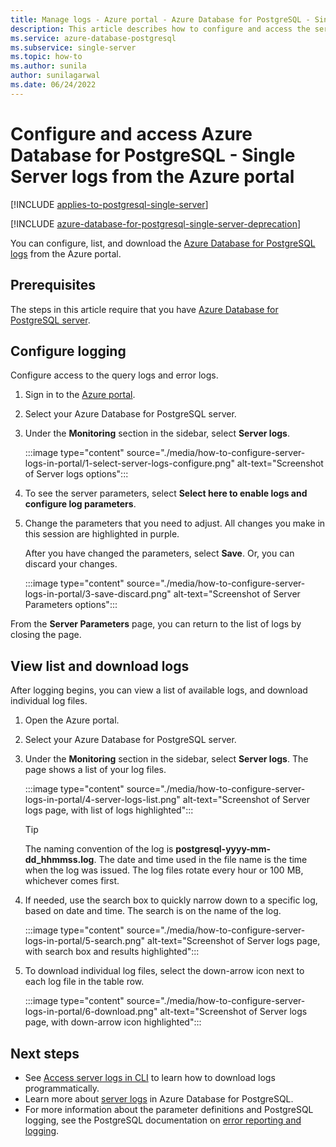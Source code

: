```yaml
---
title: Manage logs - Azure portal - Azure Database for PostgreSQL - Single Server
description: This article describes how to configure and access the server logs (.log files) in Azure Database for PostgreSQL - Single Server from the Azure portal.
ms.service: azure-database-postgresql
ms.subservice: single-server
ms.topic: how-to
ms.author: sunila
author: sunilagarwal
ms.date: 06/24/2022
---
```


# Configure and access Azure Database for PostgreSQL - Single Server logs from the Azure portal

[!INCLUDE [applies-to-postgresql-single-server](../includes/applies-to-postgresql-single-server.md)]

[!INCLUDE [azure-database-for-postgresql-single-server-deprecation](../includes/azure-database-for-postgresql-single-server-deprecation.md)]

You can configure, list, and download the [Azure Database for PostgreSQL logs](concepts-server-logs.md) from the Azure portal.

## Prerequisites

The steps in this article require that you have [Azure Database for PostgreSQL server](quickstart-create-server-database-portal.md).

## Configure logging

Configure access to the query logs and error logs.

1. Sign in to the [Azure portal](https://portal.azure.com/).

2. Select your Azure Database for PostgreSQL server.

3. Under the **Monitoring** section in the sidebar, select **Server logs**.

   :::image type="content" source="./media/how-to-configure-server-logs-in-portal/1-select-server-logs-configure.png" alt-text="Screenshot of Server logs options":::

4. To see the server parameters, select **Select here to enable logs and configure log parameters**.

5. Change the parameters that you need to adjust. All changes you make in this session are highlighted in purple.

   After you have changed the parameters, select **Save**. Or, you can discard your changes.

   :::image type="content" source="./media/how-to-configure-server-logs-in-portal/3-save-discard.png" alt-text="Screenshot of Server Parameters options":::

From the **Server Parameters** page, you can return to the list of logs by closing the page.

## View list and download logs

After logging begins, you can view a list of available logs, and download individual log files.

1. Open the Azure portal.

2. Select your Azure Database for PostgreSQL server.

3. Under the **Monitoring** section in the sidebar, select **Server logs**. The page shows a list of your log files.

   :::image type="content" source="./media/how-to-configure-server-logs-in-portal/4-server-logs-list.png" alt-text="Screenshot of Server logs page, with list of logs highlighted":::

   > [!TIP]
   > The naming convention of the log is **postgresql-yyyy-mm-dd_hhmmss.log**. The date and time used in the file name is the time when the log was issued. The log files rotate every hour or 100 MB, whichever comes first.

4. If needed, use the search box to quickly narrow down to a specific log, based on date and time. The search is on the name of the log.

   :::image type="content" source="./media/how-to-configure-server-logs-in-portal/5-search.png" alt-text="Screenshot of Server logs page, with search box and results highlighted":::

5. To download individual log files, select the down-arrow icon next to each log file in the table row.

   :::image type="content" source="./media/how-to-configure-server-logs-in-portal/6-download.png" alt-text="Screenshot of Server logs page, with down-arrow icon highlighted":::

## Next steps

- See [Access server logs in CLI](how-to-configure-server-logs-using-cli.md) to learn how to download logs programmatically.
- Learn more about [server logs](concepts-server-logs.md) in Azure Database for PostgreSQL. 
- For more information about the parameter definitions and PostgreSQL logging, see the PostgreSQL documentation on [error reporting and logging](https://www.postgresql.org/docs/current/static/runtime-config-logging.html).
